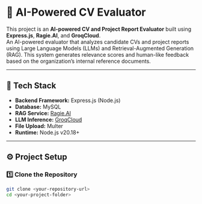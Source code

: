 # 🧠 AI-Powered CV Evaluator

This project is an **AI-powered CV and Project Report Evaluator** built using **Express.js**, **Ragie.AI**, and **GroqCloud**.  
An AI-powered evaluator that analyzes candidate CVs and project reports using Large Language Models (LLMs) and Retrieval-Augmented Generation (RAG). This system generates relevance scores and human-like feedback based on the organization’s internal reference documents.

---

## 🚀 Tech Stack

- **Backend Framework:** Express.js (Node.js)
- **Database:** MySQL
- **RAG Service:** [Ragie.AI](https://ragie.ai)
- **LLM Inference:** [GroqCloud](https://groq.com)
- **File Upload:** Multer
- **Runtime:** Node.js v20.18+

---

## ⚙️ Project Setup

### 1️⃣ Clone the Repository

```bash
git clone <your-repository-url>
cd <your-project-folder>

```
